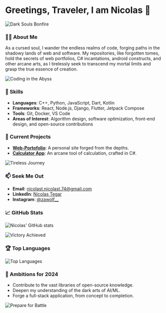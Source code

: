 # Greetings, Traveler, I am Nicolas 👋

![Dark Souls Bonfire](https://media.giphy.com/media/IgZpefBvfKASc/giphy.gif)

### 👨‍💻 About Me
As a cursed soul, I wander the endless realms of code, forging paths in the shadowy lands of web and software. My repositories, like forgotten tomes, hold the secrets of web portfolios, C# incantations, android constructs, and other arcane arts, as I tirelessly seek to transcend my mortal limits and grasp the true essence of creation.

![Coding in the Abyss](https://media.giphy.com/media/jt0U8uB8zHozhDdYkh/giphy.gif)

### 🌟 Skills
- **Languages**: C++, Python, JavaScript, Dart, Kotlin
- **Frameworks**: React, Node.js, Django, Flutter, Jetpack Compose
- **Tools**: Git, Docker, VS Code
- **Areas of Interest**: Algorithm design, software optimization, front-end design, and open-source contributions

### 🚀 Current Projects
- **[Web-Portofolio](https://github.com/Nicolast74/Web-Portofolio)**: A personal site forged from the depths.
- **[Calculator App](https://github.com/Nicolast74/calculator-app)**: An arcane tool of calculation, crafted in C#.

![Tireless Journey](https://media.giphy.com/media/11sBLVxNs7v6WA/giphy.gif)

### 📫 Seek Me Out
- **Email**: [nicolast.nicolast.74@gmail.com](mailto:nicolast.nicolast.74@gmail.com)
- **LinkedIn**: [Nicolas Tegar](https://www.linkedin.com/in/nicolas-tegar-57b8032ab/)
- **Instagram**: [@zawolf__](https://www.instagram.com/zawolf__/)

### 📈 GitHub Stats
![Nicolas' GitHub stats](https://github-readme-stats.vercel.app/api?username=Nicolast74&show_icons=true&theme=dark)

![Victory Achieved](https://media.giphy.com/media/xT9IgpBtoC4I7usQ5a/giphy.gif)

### 🏆 Top Languages
![Top Languages](https://github-readme-stats.vercel.app/api/top-langs/?username=Nicolast74&layout=compact&theme=dark)

### 🎯 Ambitions for 2024
- Contribute to the vast libraries of open-source knowledge.
- Deepen my understanding of the dark arts of AI/ML.
- Forge a full-stack application, from concept to completion.

![Prepare for Battle](https://media.giphy.com/media/qYpupXJSoCW8zjW1pU/giphy.gif)
